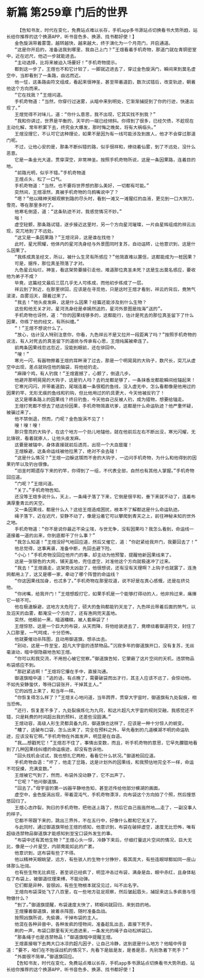 # 新篇 第259章 门后的世界
        【告知书友，时代在变化，免费站点难以长存，手机app多书源站点切换看书大势所趋，站长给你推荐的这个换源APP，听书音色多、换源、找书都好使！】
       金色旋涡带着雾霭，越转越快，越来越大，终于演化为一个月亮门，开启通道。
       “这是你开启的，准备送我到哪里，我自己上门？”王煊看着手机奇物，那道门就在青铜密室中，近在迟尺，他迈一步就能进去。
       “主动选择，比将来被迫入场要好！”手机奇物提示。
       都到这一步了，王煊也不和它计较了，一脚就迈进去了，穿过金色旋涡门，瞬间来到莫名虚空中，当即看到了一条路，由远而近。
       他一怔，这条路由符文组成，看起来很神圣，甚至带着道韵，数次试错后，改变轨迹，朝着他这个方向而来。
       “它在找我？”王煊问道。
       手机奇物道：“当然，你穿行过迷雾，从暗中来到明处，它渐渐捕捉到了你的行迹，快速出现了。”
       王煊觉得不对味儿，道：“你什么意思，我不出现，它其实找不到我？”
       “我和你讲过，世界是平衡的，天平的一端已经倾斜。你得到了很多，已经欠债，不趁现在主动化解，常年积累下去，终究会大爆发，那时悔之晚矣，将有大祸临头。”
       王煊没理它，不认可它这种理论，如果不是因为有一线可能涉及到故人，他才不会穿过那道门呢。
       不过，让他心安的是，那条不断纠错的路，似乎很祥和，缭绕着仙雾，到了不远处，没什么恶意。
       它是一条金光大道，贯穿深空，非常神圣。按照手机奇物所说，这是一条因果路，连着目的地。
       “前路光明，似乎不错。”手机奇物道
       王煊点头，松了一口气。
       手机奇物道：“当然，也不要将世界想的那么美好，一切都有可能。”
       突然间，王煊凛然，真被手机奇物的乌鸦嘴说中了？
       “嗯？”他以精神天眼观察到路的尽头时，看到一滩又一滩猩红的血液，更见到一口大铡刀，雪亮，等在那里多时了。
       他寒毛倒竖，道：“这条轨迹不对，我感觉情况不妙。”
       嗡！
       虚空轻颤，那条路试错，逐步接近这里时，另一个方向星河璀璨，一片由星辉组成的祥云出现，突兀地到了不远处。
       “这又是一条因果路？”王煊诧异，这是谁在找他？
       此时，星光照耀，他体内的星河洗身经与外景图同时复苏，自动运转，让他意识到，这是什么因果了。
       “我练成真圣经文，所以，被什么生灵有所感应？”他简直难以置信，这都能成为一桩因果？
       可是，据传，那位真圣殒落了才对。
       九色星云灿烂，神圣，看这架势要接引走他，难道那位真圣未死？这是生出莫名感应，要收他为弟子不成？
       毕竟，这篇经文最后三层几乎无人可练成，而他初步练成了一层。
       祥云到了附近，在那里徘回，应该是在寻觅他，只是这时王煊才看到，祥云的背后，竟煞气滚滚，血雾滔天，跟着过来了。
       “我去！”他头皮发麻，这是什么因果？经篇还能涉及到什么生物？
       这些和他无关才对，星河洗身经是卓嫣然送的，星河外景图是烛海“送的”。
       手机奇物也讶然，道：“你的因果线够多的，这都能行，估计是死去的那位真圣留下了什么因果，你练了他的经文，有所纠缠。”
       “！”王煊不想说什么了。
       “放心，估计没人特别注意你，你看，九色祥云不是又拉开一段距离了吗？”按照手机奇物的说法，有人对死去的真圣留下的道统与传承有心思，王煊纯属被牵连了。
       前两条因果线忽远忽近，没能到眼前，还在徘回中。
       “嗖！”
       寒光一闪，有器物擦着王煊的耳畔滑了过去，那是一个明晃晃的大钩子，数尺长，突兀从虚空中出现，差点就钩住他的脑袋，将他给钓走。
       “麻辣个鸡，有人钓我！”王煊震撼了，心颤了，倒退几步。
       他避开那明晃晃的大钩子，这是钓人吗？去钓龙都足够了，一条抹香龙都能瞬间给锚起来！
       它寒光闪闪，并带着道韵，尾端连着一条很粗的鱼线，没入虚无中，怎么看都像是他用过的因果钓竿，无形无痕的鱼线和钓钩，但比他用过的钓具更大，今天他被反钓了！
       这又是哪条路上的因果线？终日钓鱼，今天他自己反被人钓，成为猎物，想要给锚走。
       王煊打死都不想去了结这份因果，手机奇物简直坑爹，这都是什么命运轨迹？他严重怀疑，被骗过来了。
       他不禁倒退，然而，门呢？金色旋涡不见了！
       嗖！嗖！嗖！
       那只雪亮的大钩子，在这个地方一个劲儿地锚他，就在他前后左右不断出没，寒光闪耀，无比锋锐，看着就瘆人，让他头皮发麻。
       这要是被锚中，身体直接就前后透亮，出现一个大血窟窿！
       王煊躲避，这条命运线被他拉黑了，绝对不会去碰！
       “这是什么情况？”王煊一边躲这锲而不舍的大钩子，一边问手机奇物，为什么和他得到的因果钓竿以及钓台很像。
       “旧圣时期遗存下来的钓竿，你得到了一组，不代表全部，自然也有其他人掌握。”手机奇物回应道。
       “门呢？”王煊问道。
       “关了。”手机奇物告知。
       还没等王煊多说什么，天上，一条绳子落了下来，它倒是很平和，垂下来就不动了，连着布满厚重青云的天空。
       又一条因果线，都是什么人？这给王煊造成困扰，根本不了解都这是什么命运轨迹。
       绳子落下，近在迟尺，安静不动了，像是沿着它可以攀爬到青天之上，前往神秘未知的世外之地。
       手机奇物道：“你不是说你最近不染尘埃，与世无争，没有因果吗？我怎么看到，命运线一道接着一道的出来，你到底都干了什么事？”
       “我怎么知道！”王煊没好气地回应道，然后又催它，道：“你赶紧给我开门，我要回去了！”
       他总觉得，这事离谱，准备中断，先回去避下险。
       “小心！”手机奇物没回应他开门的事，却主动为他预警，提醒他新因果线来了。
       这是一张银色的大网，铺天盖地，兜住虚空，对准他这个方向就极速冲了过来。
       “我去！”王煊遁走，这架势太凶勐了，他很想说，还有没有天理啊？上钩子也就罢了，连渔网都用上了，这又是哪一家，牵动了哪个阵营的命运线？
       “你这因果线加身，也忒多了。”手机奇物在那里叹道，说不好是在真心感慨，还是在挤兑他。
       “你闭嘴，给我开门！”王煊想殴打它，如果手机是一个能够打得动的人，他非拎过来，痛揍它一顿不可。
       他在极速躲避，这地方太危险了，硕大的鱼钩都能钓天龙了，九色祥云带着后面的煞气，以及滔天的血雾，都淹没一个方向了，还有渔网兜天盖地。
       突然，他眼前一黑，暗道糟糕，被人套麻袋了！
       王煊惊怒，这是一个巨大的布袋，从天而降，将他给装进去了，竟缭绕着御道符文，封住了入口那里，一气呵成，十分恐怖。
       他就要催动杀阵图，且动用御道旗，想杀出去。
       “别动，这是一件至宝，超凡大宇宙的违禁物品。”沉寂多年的御道旗开口，没有复苏，无丝毫波动，暗中很隐蔽地告知王煊。
       “你可以和我交流，不用担心被它觉察。”御道旗告知，它蒙蔽了这片空间的天机，违禁物品布袋感应不到。
       “那赶紧逃啊！”王煊将它攥在手中，直接沟通。
       御道旗暗中道：“逃的话，有点晚了，需要破袋而出才行，其主人应该不远了，会惊动他。不如先安静蛰伏，等待口袋张开，干掉其主人。”
       它的凶性上来了，和当年一样。
       “你恢复得怎么样了？”王煊关心地问道，当年跨界，贯穿大宇宙时，御道旗有九处裂痕，相当恐怖。
       “还行，恢复差不多了，九处裂痕炼化为九窍，和这片超凡大宇宙的规则交融，我感觉还不错，只是耗费的时间超出我的预料，还差些没圆满。”
       王煊动容，高级人形生灵都具备九窍，御道旗也这样了，应该是一种十分惊人的蜕变。
       “糟了，这破布口袋，怎么出来了，完全在预料之外，早先看到的几道模湖不明的命运轨迹，应该没有它啊。”手机奇物在外面发声，明显是在自语。
       “我……想戳死它！”王煊忍不住了，事情出变数，而且，听手机奇物的意思，它早先朦胧地看到了几种因果线纠缠的命运痕迹，却没有告诉他。
       “回头找机会试试，我也想扎它两枪，看看它什么状况。”御道枪回应道。
       手机奇物自语：“坏了，他走了岔路，这是计划外的因果线，和我预估地完全不一样，命运不可捉摸，充满变数。”
       王煊被它气到了，然而，布袋外没动静了，它不出声了。
       “它呢？”他问御道旗。
       “回去了。”母宇宙的第一凶器平静地告知，甚至还传给他部分模湖的画面。
       虚空中，金色旋涡出现，带着混沌气，手机奇物漂浮，向布袋这个方向拍了个照，然后慢悠悠回归了。
       王煊心态炸裂，狗曰的手机奇物，把他送上路了，然后它自己迤迤然地……走了，一副没事人的样子。
       它都不带跟下来的，跳出三界外，不在五行中，好像什么都和它无关了。
       与此同时，通过御道旗带给王煊的感知，他意识到，布袋在破碎虚空，速度无比恐怖，唯有超级违禁物品御道旗才能感知到至宝口袋外发生的事。
       “布袋中还有其他生物？”王煊心头一惊，冷静下来后，仔细打量这片空间的情况，巨大无比，像是一小片星空，内部竟能如此的广袤。
       他意识到，这布袋有些了不得。
       他以精神天眼眺望，远方，有些骇人的生物十分狰狞，极其庞大，有些连眼球都如同一座山体那么壮阔。
       也有些生物无比疯狂，甚至说已经疯了，明显冲击过布袋，满身是血，眼中赤红，且身体粘在了布袋上，被御道纹理束缚，不能动弹。
       它们都是异种，皆很凶，有些生物根本就没见过，叫不出名字。
       王煊向布袋深处飞了八百里，在一些地方驻足观察，然后皱起眉头，捕捉来这么多疯兽与怪物做什么？
       “到了。”御道旗提醒，布袋速度太快了，转眼间就回归，来到目的地。
       王煊攥着御道旗，披着杀阵图，随时准备血战。
       按照凶旗所说，先偷袭，干掉布袋的主人。
       他混在各种异兽中，各种发疯的怪物间，准备趁乱出去，直接下死手。
       刷的一声，布袋口那里有天光透进来，一条发光的绳子自动松绑袋口。
       “那条绳子也是违禁物品！”御道旗暗中提醒王煊。
       王煊直接咽下去两大口冰凉的超凡因子，让自己冷静，这到底是什么地方？他暗中传音道：“要不，咱们在不贻误战机的情况下，先看下是敌是友，是善是恶，先别急着下死手？”
       “外面很不简单。”御道旗回应。
       【告知书友，时代在变化，免费站点难以长存，手机app多书源站点切换看书大势所趋，站长给你推荐的这个换源APP，听书音色多、换源、找书都好使！】